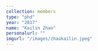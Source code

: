 ```yaml
---
collection: members
type: "phd"
year: "2017"
name: "Kailin Zhao"
personalurl: ""
imgurl: "/images/zhaokailin.jpeg"
---
```


